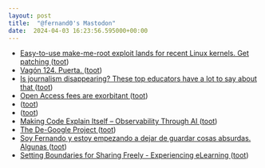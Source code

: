 ```yaml
---
layout: post
title:  "@fernand0's Mastodon"
date:  2024-04-03 16:23:56.595000+00:00
---
```

*  [Easy-to-use make-me-root exploit lands for recent Linux kernels. Get patching ](https://www.theregister.com/2024/03/29/linux_kernel_flaw) ([toot](https://mastodon.social/@fernand0/112208211908618844))
*  [Vagón 124. Puerta. ](https://www.flickr.com/photos/fernand0/53600902442) ([toot](https://mastodon.social/@fernand0/112208066039941263))
*  [Is journalism disappearing? These top educators have a lot to say about that  ](https://www.npr.org/2024/03/07/1234374134/news-industry-layoffs-education-journalism-school-syracuse-columbia-cuny) ([toot](https://mastodon.social/@fernand0/112207999189515938))
*  [Open Access fees are exorbitant ](https://www.veletsianos.com/2024/03/08/open-access-fees-are-exorbitant) ([toot](https://mastodon.social/@fernand0/112207836902039661))
*  [ ](https://mastodon.social/@runjaj) ([toot](https://mastodon.social/@fernand0/112207532450898439))
*  [ ](https://social.aguilera.soy/users/jorge) ([toot](https://mastodon.social/@fernand0/112207531390400504))
*  [Making Code Explain Itself – Observability Through AI ](https://www.infoq.com/podcasts/observability-through-ai) ([toot](https://mastodon.social/@fernand0/112207021516405693))
*  [The De-Google Project ](https://www.tbray.org/ongoing/When/202x/2024/03/09/DeGooglin) ([toot](https://mastodon.social/@fernand0/112206739053335848))
*  [Soy Fernando y estoy empezando a dejar de guardar cosas absurdas. Algunas ](https://mastodon.social/@fernand0/112206706064903700) ([toot](https://mastodon.social/@fernand0/112206706064903700))
*  [Setting Boundaries for Sharing Freely - Experiencing eLearning ](https://www.christytuckerlearning.com/setting-boundaries-for-sharing-freely) ([toot](https://mastodon.social/@fernand0/112206611761668360))
